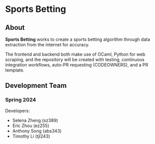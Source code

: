 # Sports Betting

## About

**Sports Betting** works to create a sports betting algorithm through data extraction from the internet for accuracy.

The frontend and backend both make use of OCaml, Python for web scraping, and the repository will be created with testing, continuous integration workflows, auto-PR requesting (CODEOWNERS), and a PR template.

## Development Team

### Spring 2024

Developers:

- Selena Zheng (sz389)
- Eric Zhou (ez255)
- Anthony Song (abs343)
- Timothy Li (tjl243)
